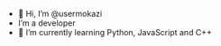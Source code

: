 - 👋 Hi, I’m @usermokazi
-    I’m a developer
- 🌱 I’m currently learning Python, JavaScript and C++

<!---
usermokazi/usermokazi is a ✨ special ✨ repository because its `README.md` (this file) appears on your GitHub profile.
You can click the Preview link to take a look at your changes.
--->
